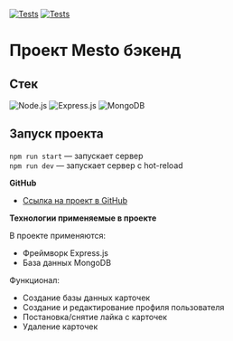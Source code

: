 [![Tests](https://github.com/AzizJP/express-mesto-gha/actions/workflows/tests-13-sprint.yml/badge.svg)](https://github.com/AzizJP/express-mesto-gha/actions/workflows/tests-13-sprint.yml)
[![Tests](https://github.com/AzizJP/express-mesto-gha/actions/workflows/tests-14-sprint.yml/badge.svg)](https://github.com/AzizJP/express-mesto-gha/actions/workflows/tests-14-sprint.yml)
# Проект Mesto бэкенд

## Стек
![Node.js](https://img.shields.io/badge/-Node.js-4A4A4A?style=for-the-badge&logo=Node.js&logoColor=2D8822)
![Express.js](https://img.shields.io/badge/-Express.js-4A4A4A?style=for-the-badge&logo=Express&logoColor=F7FF7A)
![MongoDB](https://img.shields.io/badge/-MongoDB-4A4A4A?style=for-the-badge&logo=MongoDB&logoColor=2ED919)

## Запуск проекта

`npm run start` — запускает сервер   
`npm run dev` — запускает сервер с hot-reload

**GitHub**

* [Ссылка на проект в GitHub](https://github.com/AzizJP/express-mesto-gha)

**Технологии применяемые в проекте**

В проекте применяются:
* Фреймворк Express.js
* База данных MongoDB

Функционал:
* Создание базы данных карточек
* Создание и редактирование профиля пользователя
* Постановка/снятие лайка с карточек
* Удаление карточек
